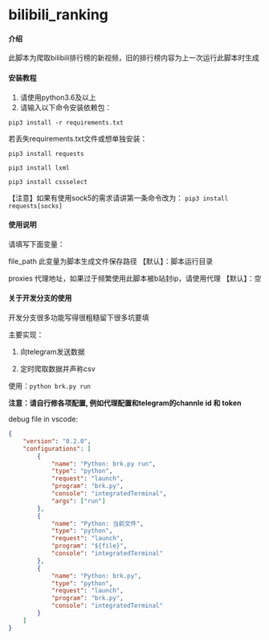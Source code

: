 # bilibili_ranking

#### 介绍
此脚本为爬取bilibili排行榜的新视频，旧的排行榜内容为上一次运行此脚本时生成


#### 安装教程

1. 请使用python3.6及以上
2. 请输入以下命令安装依赖包：

`pip3 install -r requirements.txt`

若丢失requirements.txt文件或想单独安装：

`pip3 install requests`

`pip3 install lxml`

`pip3 install cssselect`


【注意】如果有使用sock5的需求请讲第一条命令改为：
`pip3 install requests[socks]`


#### 使用说明

请填写下面变量：

file_path 此变量为脚本生成文件保存路径 【默认】：脚本运行目录

proxies 代理地址，如果过于频繁使用此脚本被b站封ip，请使用代理  【默认】：空

#### 关于开发分支的使用

开发分支很多功能写得很粗糙留下很多坑要填

主要实现：

1. 向telegram发送数据

2. 定时爬取数据并声称csv

使用：`python brk.py run`

**注意：请自行修各项配置, 例如代理配置和telegram的channle id 和 token**

debug file in vscode:

```json
{
    "version": "0.2.0",
    "configurations": [
        {
            "name": "Python: brk.py run",
            "type": "python",
            "request": "launch",
            "program": "brk.py",
            "console": "integratedTerminal",
            "args": ["run"]
        },
        {
            "name": "Python: 当前文件",
            "type": "python",
            "request": "launch",
            "program": "${file}",
            "console": "integratedTerminal"
        },
        {
            "name": "Python: brk.py",
            "type": "python",
            "request": "launch",
            "program": "brk.py",
            "console": "integratedTerminal"
        }
    ]
}
```
